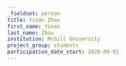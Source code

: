 ```yaml
---
_fieldset: person
title: Yinan Zhou
first_name: Yinan
last_name: Zhou
institution: McGill University
project_group: students
participation_date_start: 2020-09-01
---
```


